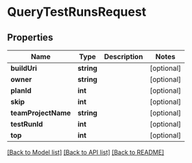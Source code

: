 # QueryTestRunsRequest

## Properties
Name | Type | Description | Notes
------------ | ------------- | ------------- | -------------
**buildUri** | **string** |  | [optional] 
**owner** | **string** |  | [optional] 
**planId** | **int** |  | [optional] 
**skip** | **int** |  | [optional] 
**teamProjectName** | **string** |  | [optional] 
**testRunId** | **int** |  | [optional] 
**top** | **int** |  | [optional] 

[[Back to Model list]](../README.md#documentation-for-models) [[Back to API list]](../README.md#documentation-for-api-endpoints) [[Back to README]](../README.md)


